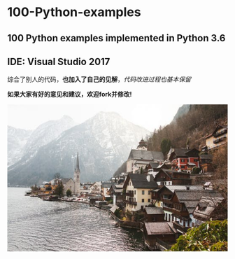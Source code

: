 # 100-Python-examples
100 Python examples implemented in Python 3.6
----
IDE: Visual Studio 2017
----
综合了别人的代码，**也加入了自己的见解**，*代码改进过程也基本保留*

**如果大家有好的意见和建议，欢迎fork并修改!**

![image](/2.jpeg)

